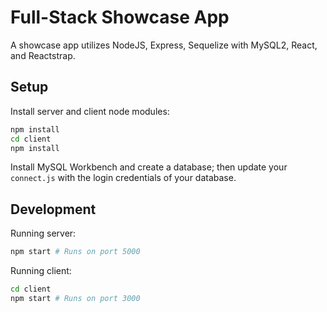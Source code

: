 # Full-Stack Showcase App

A showcase app utilizes NodeJS, Express, Sequelize with MySQL2, React, and Reactstrap.

## Setup

Install server and client node modules:

```bash
npm install
cd client
npm install
```

Install MySQL Workbench and create a database; then update your `connect.js` with the login credentials of your database.

## Development

Running server:

```bash
npm start # Runs on port 5000
```

Running client:

```bash
cd client
npm start # Runs on port 3000
```
